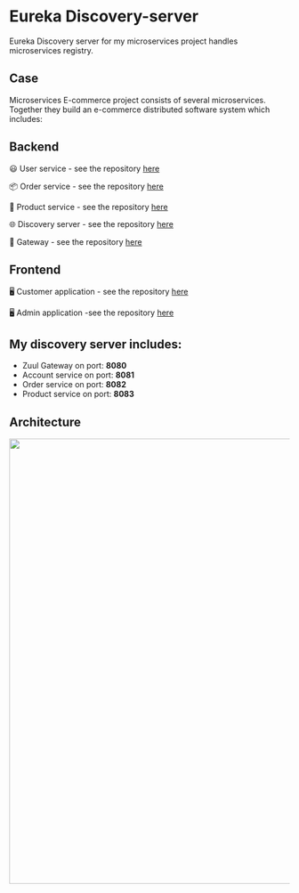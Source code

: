 # Eureka Discovery-server
Eureka Discovery server for my microservices project handles microservices registry. 

## Case
Microservices E-commerce project consists of several microservices. Together they build an e-commerce distributed software system which includes:

## Backend
😃 User service -  see the repository [here](https://github.com/JordanRad/s3-account-service)

📦 Order service  -  see the repository [here](https://github.com/JordanRad/s3-order-service)

🏬 Product service -  see the repository [here](https://github.com/JordanRad/s3-product-service)

🌐 Discovery server -  see the repository [here](https://github.com/JordanRad/s3-discovery-server)

🔀 Gateway -  see the repository [here](https://github.com/JordanRad/s3-proxy)

## Frontend

🖥️ Customer application - see the repository [here](https://github.com/JordanRad/s3-microservices-client)

🖥️ Admin application -see the repository [here](https://github.com/JordanRad/s3-microservices-client)

## My discovery server includes:
- Zuul Gateway on port: **8080**
- Account service on port: **8081**
- Order service on port: **8082**
- Product service on port: **8083**

## Architecture
<img height ="800" src="https://github.com/JordanRad/s3-microservices-client/blob/master/documentation/ProjectDiagram.png">
